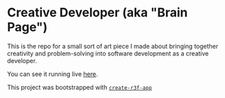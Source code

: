 # Creative Developer (aka "Brain Page")

This is the repo for a small sort of art piece I made about bringing together creativity and problem-solving into software development as a creative developer.

You can see it running live [here](https://creativedeveloper.vercel.app/).

This project was bootstrapped with [`create-r3f-app`](https://github.com/utsuboco/create-r3f-app)
